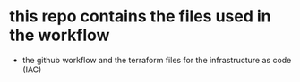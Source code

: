 # this repo contains the files used in the workflow
- the github workflow and the terraform files for the infrastructure as code (IAC)

